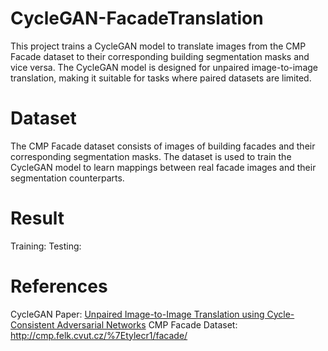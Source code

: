 # CycleGAN-FacadeTranslation
This project trains a CycleGAN model to translate images from the CMP Facade dataset to their corresponding building segmentation masks and vice versa. The CycleGAN model is designed for unpaired image-to-image translation, making it suitable for tasks where paired datasets are limited.

# Dataset
The CMP Facade dataset consists of images of building facades and their corresponding segmentation masks. The dataset is used to train the CycleGAN model to learn mappings between real facade images and their segmentation counterparts.

# Result
Training: 
Testing:

# References
CycleGAN Paper: [Unpaired Image-to-Image Translation using Cycle-Consistent Adversarial Networks](https://arxiv.org/abs/1703.10593)
CMP Facade Dataset: http://cmp.felk.cvut.cz/%7Etylecr1/facade/
